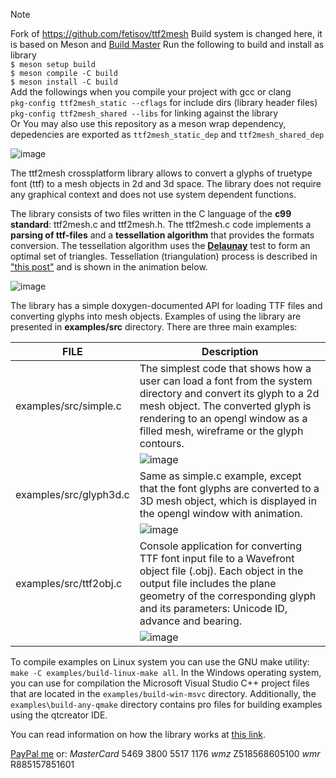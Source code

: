> [!Note]
> Fork of https://github.com/fetisov/ttf2mesh
> Build system is changed here, it is based on Meson and [Build Master](https://github.com/ravi688/BuildMaster)
> Run the following to build and install as library <br>
> `$ meson setup build` <br>
> `$ meson compile -C build` <br>
> `$ meson install -C build` <br>
> Add the followings when you compile your project with gcc or clang <br>
> `pkg-config ttf2mesh_static --cflags` for include dirs (library header files) <br>
> `pkg-config ttf2mesh_shared --libs` for linking against the library <br>
> Or You may also use this repository as a meson wrap dependency, depedencies are exported as `ttf2mesh_static_dep` and `ttf2mesh_shared_dep`

![image](https://github.com/fetisov/ttf2mesh/blob/assets/logo.png?raw=true)

The ttf2mesh crossplatform library allows to convert a glyphs of truetype font (ttf) to a mesh objects in 2d and 3d space. The library does not require any graphical context and does not use system dependent functions.

The library consists of two files written in the C language of the **c99 standard**: ttf2mesh.c and ttf2mesh.h.
The ttf2mesh.c code implements a **parsing of ttf-files** and a **tessellation algorithm** that provides the formats conversion. The tessellation algorithm uses the [**Delaunay**](https://en.wikipedia.org/wiki/Delaunay_triangulation) test to form an optimal set of triangles. Tessellation (triangulation) process is described in ["this post"](https://habr.com/post/501268) and is shown in the animation below.

![image](https://github.com/fetisov/ttf2mesh/blob/assets/tessellation.gif?raw=true)

The library has a simple doxygen-documented API for loading TTF files and converting glyphs into mesh objects. Examples of using the library are presented in **examples/src** directory. There are three main examples:

|FILE                           |Description                  |
|-------------------------------|-----------------------------|
|examples/src/simple.c          |The simplest code that shows how a user can load a font from the system directory and convert its glyph to a 2d mesh object. The converted glyph is rendering to an opengl window as a filled mesh, wireframe or the glyph contours.|
||![image](https://raw.githubusercontent.com/fetisov/ttf2mesh/assets/2d.png)|
|examples/src/glyph3d.c         |Same as simple.c example, except that the font glyphs are converted to a 3D mesh object, which is displayed in the opengl window with animation.|
||![image](https://raw.githubusercontent.com/fetisov/ttf2mesh/assets/3d.png)|
|examples/src/ttf2obj.c         |Console application for converting TTF font input file to a Wavefront object file (.obj). Each object in the output file includes the plane geometry of the corresponding glyph and its parameters: Unicode ID, advance and bearing.|
||![image](https://raw.githubusercontent.com/fetisov/ttf2mesh/assets/objfile.png)|

To compile examples on Linux system you can use the GNU make utility: `make -C examples/build-linux-make all`. In the Windows operating system, you can use for compilation the Microsoft Visual Studio C++ project files that are located in the `examples/build-win-msvc` directory. Additionally, the `examples\build-any-qmake` directory contains pro files for building examples using the qtcreator IDE.

You can read information on how the library works at [this link](https://habr.com/post/501268).

[PayPal me](https://www.paypal.me/fetisovs) or:
*MasterCard* 5469 3800 5517 1176
*wmz* Z518568605100 *wmr* R885157851601
